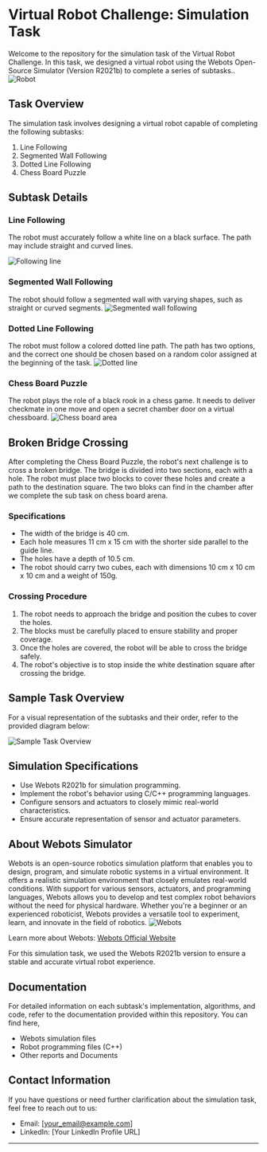 # Virtual Robot Challenge: Simulation Task

Welcome to the repository for the simulation task of the Virtual Robot Challenge. In this task, we designed a virtual robot using the Webots Open-Source Simulator (Version R2021b) to complete a series of subtasks..
![Robot](https://github.com/RavinduMPK/Virtual-Robot-Webots/assets/68577937/dfffd4c4-8990-4a65-818a-d06a58c6877c)


## Task Overview

The simulation task involves designing a virtual robot capable of completing the following subtasks:

1. Line Following
2. Segmented Wall Following
3. Dotted Line Following
4. Chess Board Puzzle

## Subtask Details

### Line Following

The robot must accurately follow a white line on a black surface. The path may include straight and curved lines.

![Following line](https://github.com/RavinduMPK/Virtual-Robot-Webots/assets/68577937/ae27686a-3d39-4c9a-84a5-4e7c0948b61e)


### Segmented Wall Following

The robot should follow a segmented wall with varying shapes, such as straight or curved segments.
![Segmented wall following](https://github.com/RavinduMPK/Virtual-Robot-Webots/assets/68577937/bb00b820-58f1-46f8-9aec-fce1e6e55649)


### Dotted Line Following

The robot must follow a colored dotted line path. The path has two options, and the correct one should be chosen based on a random color assigned at the beginning of the task.
![Dotted line](https://github.com/RavinduMPK/Virtual-Robot-Webots/assets/68577937/eda4eee4-c805-40dc-9c2c-2ed2a42f7520)


### Chess Board Puzzle

The robot plays the role of a black rook in a chess game. It needs to deliver checkmate in one move and open a secret chamber door on a virtual chessboard.
![Chess board area](https://github.com/RavinduMPK/Virtual-Robot-Webots/assets/68577937/fde99746-9afb-45dc-88d9-c78906694e69)


## Broken Bridge Crossing

After completing the Chess Board Puzzle, the robot's next challenge is to cross a broken bridge. The bridge is divided into two sections, each with a hole. The robot must place two blocks to cover these holes and create a path to the destination square. The two bloks can find in the chamber after we complete the sub task on chess board arena.

### Specifications

- The width of the bridge is 40 cm.
- Each hole measures 11 cm x 15 cm with the shorter side parallel to the guide line.
- The holes have a depth of 10.5 cm.
- The robot should carry two cubes, each with dimensions 10 cm x 10 cm x 10 cm and a weight of 150g.

### Crossing Procedure

1. The robot needs to approach the bridge and position the cubes to cover the holes.
2. The blocks must be carefully placed to ensure stability and proper coverage.
3. Once the holes are covered, the robot will be able to cross the bridge safely.
4. The robot's objective is to stop inside the white destination square after crossing the bridge.

## Sample Task Overview

For a visual representation of the subtasks and their order, refer to the provided diagram below:

![Sample Task Overview](https://github.com/RavinduMPK/Virtual-Robot-Webots/assets/68577937/434a051d-d188-4f09-82bd-b30dd6c604f9)


## Simulation Specifications

- Use Webots R2021b for simulation programming.
- Implement the robot's behavior using C/C++ programming languages.
- Configure sensors and actuators to closely mimic real-world characteristics.
- Ensure accurate representation of sensor and actuator parameters.

## About Webots Simulator

Webots is an open-source robotics simulation platform that enables you to design, program, and simulate robotic systems in a virtual environment. It offers a realistic simulation environment that closely emulates real-world conditions. With support for various sensors, actuators, and programming languages, Webots allows you to develop and test complex robot behaviors without the need for physical hardware. Whether you're a beginner or an experienced roboticist, Webots provides a versatile tool to experiment, learn, and innovate in the field of robotics.
![Webots](https://github.com/RavinduMPK/Virtual-Robot-Webots/assets/68577937/06278712-901b-4bef-aa2c-377a389a8d28)

Learn more about Webots: [Webots Official Website](https://cyberbotics.com)

For this simulation task, we used the Webots R2021b version to ensure a stable and accurate virtual robot experience.


## Documentation

For detailed information on each subtask's implementation, algorithms, and code, refer to the documentation provided within this repository.
You can find here,
- Webots simulation files
- Robot programming files (C++)
- Other reports and Documents

## Contact Information

If you have questions or need further clarification about the simulation task, feel free to reach out to us:
- Email: [your_email@example.com]
- LinkedIn: [Your LinkedIn Profile URL]

---

